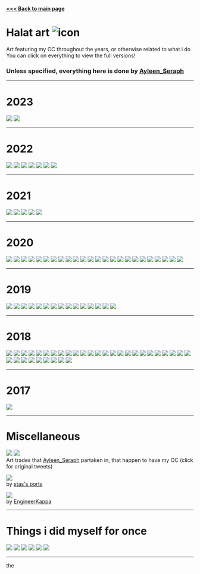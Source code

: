 [**\<\<\< Back to main page**](https://halatnikov.github.io)

# Halat art ![icon](../images/icon.png)

Art featuring my OC throughout the years, or otherwise related to what i do
<br> You can click on everything to view the full versions!

### Unless specified, everything here is done by [Ayleen_Seraph](https://twitter.com/Ayleen_Seraph/)

---

# 2023

[![](thumb/20231201.png)](full/20231201.png)
[![](thumb/20230917.png)](full/20230917.png)

---

# 2022

[![](twitter/twitter_20221219.png)](https://twitter.com/Ayleen_Seraph/status/1604856173630570501?s=20)
[![](twitter/twitter_20221005.png)](https://twitter.com/Ayleen_Seraph/status/1577683561632628736?s=20)
[![](twitter/twitter_20220910.png)](https://twitter.com/Ayleen_Seraph/status/1568446191842516993?s=20)
[![](thumb/20220902.png)](full/20220902.png)
[![](thumb/20220800.png)](full/20220800.png)
[![](twitter/twitter_20220513.png)](https://twitter.com/Ayleen_Seraph/status/1524797124482940929?s=20)
[![](thumb/20220214.png)](full/20220214.png)

---

# 2021

[![](twitter/twitter_20211219.png)](https://twitter.com/Ayleen_Seraph/status/1472629474021806089?s=20)
[![](thumb/20210505.png)](full/20210505.png)
[![](twitter/twitter_20210430.png)](https://twitter.com/Ayleen_Seraph/status/1387897757403385856)
[![](thumb/20210326.png)](full/20210326.png)
[![](thumb/20210300.png)](full/20210300.png)

---

# 2020

[![](twitter/twitter_20201219.png)](https://twitter.com/Ayleen_Seraph/status/1340311049141161987?s=20)
[![](twitter/twitter_20201201.png)](https://twitter.com/Ayleen_Seraph/status/1333465598135775235)
[![](twitter/twitter_20201105.png)](https://twitter.com/Ayleen_Seraph/status/1324122622641266695)
[![](thumb/20200901.png)](full/20200901.png)
[![](thumb/20200829.png)](full/20200829.png)
[![](thumb/20200817.png)](full/20200817.png)
[![](thumb/20200000b.png)](full/20200000b.png)
[![](thumb/20200621.png)](full/20200621.png)
[![](twitter/twitter_20200528b.png)](https://twitter.com/Ayleen_Seraph/status/1265966035548733440)
[![](twitter/twitter_20200528a.png)](https://twitter.com/Ayleen_Seraph/status/1265966035548733440)
[![](thumb/20200507.png)](full/20200507.png)
[![](thumb/20200422.png)](full/20200422.png)
[![](thumb/20200421.png)](full/20200421.png)
[![](thumb/20200000a.png)](full/20200000a.png)
[![](thumb/20200409.png)](full/20200409.png)
[![](thumb/20200408.png)](full/20200408.png)
[![](thumb/20200325.png)](full/20200325.png)
[![](twitter/twitter_20200312a.png)](https://twitter.com/Ayleen_Seraph/status/1237794615777996800)
[![](thumb/20200311.png)](full/20200311.png)
[![](thumb/20200227.png)](full/20200227.png)
[![](thumb/20200220.png)](full/20200220.png)
[![](thumb/20200216.png)](full/20200216.png)
[![](thumb/20200215.png)](full/20200215.png)
[![](thumb/20200212.png)](full/20200212.png)

---

# 2019

[![](twitter/twitter_20191219.png)](https://twitter.com/Ayleen_Seraph/status/1208020827469430784)
[![](twitter/twitter_20191231.png)](https://twitter.com/Ayleen_Seraph/status/1211849334339383297)
[![](thumb/20190925.png)](full/20190925.png)
[![](thumb/20190830.png)](full/20190830.png)
[![](thumb/20190822.png)](full/20190822.png)
[![](thumb/20190815b.png)](full/20190815b.png)
[![](thumb/20190815a.png)](full/20190815a.png)
[![](thumb/20190808.png)](full/20190808.png)
[![](thumb/20190722.png)](full/20190722.png)
[![](thumb/20190703.png)](full/20190703.png)
[![](thumb/20190614.png)](full/20190614.png)
[![](twitter/twitter_20200312b.png)](https://twitter.com/Ayleen_Seraph/status/1237794615777996800)
[![](thumb/20190120.png)](full/20190120.png)
[![](thumb/20190118.png)](full/20190118.png)
[![](thumb/20190104.png)](full/20190104.png)

---

# 2018

[![](thumb/20181219.png)](full/20181219.png)
[![](thumb/20181201.png)](full/20181201.png)
[![](thumb/20180000a.png)](full/20180000a.png)
[![](thumb/20181128.png)](full/20181128.png)
[![](thumb/20181118.png)](full/20181118.png)
[![](thumb/20181107.png)](full/20181107.png)
[![](thumb/20181105.png)](full/20181105.png)
[![](thumb/20181101.png)](full/20181101.png)
[![](thumb/20181027.png)](full/20181027.png)
[![](thumb/20181012.png)](full/20181012.png)
[![](thumb/20180914.png)](full/20180914.png)
[![](thumb/20180829.png)](full/20180829.png)
[![](thumb/20180828.png)](full/20180828.png)
[![](thumb/20180823.png)](full/20180823.png)
[![](thumb/20180817.png)](full/20180817.png)
[![](thumb/20180808.png)](full/20180808.png)
[![](thumb/20180731.png)](full/20180731.png)
[![](thumb/20180000_14.png)](full/20180000_14.png)
[![](thumb/20180000_13.png)](full/20180000_13.png)
[![](thumb/20180000b.png)](full/20180000b.png)
[![](thumb/20180000_12.png)](full/20180000_12.png)
[![](thumb/20180000_11.png)](full/20180000_11.png)
[![](thumb/20180806.png)](full/20180806.png)
[![](thumb/20180000_9.png)](full/20180000_9.png)
[![](thumb/20180000_8.png)](full/20180000_8.png)
[![](thumb/20180000_7.png)](full/20180000_7.png)
[![](thumb/20180000_6.png)](full/20180000_6.png)
[![](thumb/20180000_5.png)](full/20180000_5.png)
[![](thumb/20180000_4b.png)](full/20180000_4b.png)
[![](thumb/20180000_4a.png)](full/20180000_4a.png)
[![](thumb/20180000_3.png)](full/20180000_3.png)
[![](thumb/20180322b.png)](full/20180322b.png)
[![](thumb/20180322a.png)](full/20180322a.png)
[![](thumb/20180000_2.png)](full/20180000_2.png)

---

# 2017

[![](thumb/20170000.png)](full/20170000.png)

---

# Miscellaneous

[![](twitter/twitter_arttrade2.png)](https://twitter.com/drakenstel/status/1460875063918358530)
[![](twitter/twitter_arttrade1.png)](https://twitter.com/oh_gh0st/status/1434017523310149636)
<br> Art trades that [Ayleen_Seraph](https://twitter.com/Ayleen_Seraph/) partaken in, that happen to have my OC (click for original tweets)

[![](thumb/others_stas.png)](full/others_stas.png)
<br> by [stas's ports](https://gamejolt.com/@stas_ports)

[![](thumb/others_kappa.png)](full/others_kappa.png)
<br> by [EngineerKappa](https://engineerkappa.neocities.org/)

---

# Things i did myself for once

[![](thumb/me_blockayleen.png)](full/me_blockayleen.png)
[![](thumb/me_blockfreaks.png)](full/me_blockfreaks.png)
[![](thumb/me_paint2023.png)](full/me_paint2023.png)
[![](thumb/me_paint2022.png)](full/me_paint2022.png)
[![](thumb/me_paint2021.png)](full/me_paint2021.png)
[![](thumb/me_paint2020.png)](full/me_paint2020.png)

---

the
